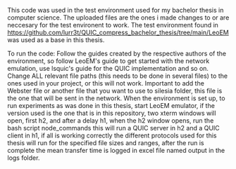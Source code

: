 
This code was used in the test environment used for my bachelor thesis in computer science.
The uploaded files are the ones i made changes to or are neccesary for the test environent to work.
The test environment found in https://github.com/lurr3t/QUIC_compress_bachelor_thesis/tree/main/LeoEM
was used as a base in this thesis.

To run the code:
Follow the guides created by the respective authors of the environment, so follow LeoEM's guide to get
started with the network emulation, use lsquic's guide for the QUIC implementation and so on.
Change ALL relevant file paths (this needs to be done in several files) to the ones used in your project, or this will not work.
Important to add the Webster file or another file that you want to use to silesia folder, this file is
the one that will be sent in the network.
When the environment is set up, to run experiments as was done in this thesis, start LeoEM emulator, if the version used
is the one that is in this repository, two xterm windows will open, first h2, and after a delay h1,
when the h2 window opens, run the bash script node_commands this will run a QUIC server in h2 and a QUIC client in h1, if all
is working correctly the different protocols used for this thesis will run for the specified file sizes and ranges, after the
run is complete the mean transfer time is logged in excel file named output in the logs folder.
